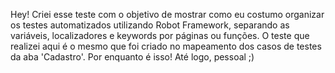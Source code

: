 Hey!
Criei esse teste com o objetivo de mostrar como eu costumo organizar os testes automatizados utilizando Robot Framework, separando as variáveis, localizadores e keywords por páginas ou funções.
O teste que realizei aqui é o mesmo que foi criado no mapeamento dos casos de testes da aba 'Cadastro'.
Por enquanto é isso! Até logo, pessoal ;)
